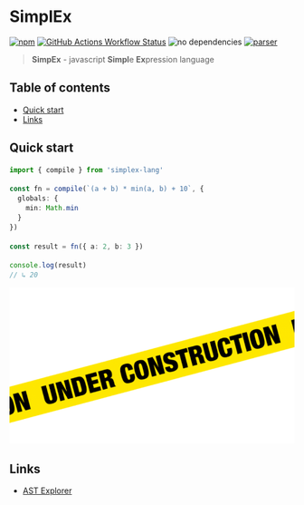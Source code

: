 # SimplEx <!-- omit in toc -->

[![npm](https://img.shields.io/npm/v/simplex-lang.svg?cacheSeconds=1800&style=flat-square)](https://www.npmjs.com/package/simplex-lang)
[![GitHub Actions Workflow Status](https://img.shields.io/github/actions/workflow/status/wmakeev/simplex/main.yml?style=flat-square)](https://github.com/wmakeev/simplex/actions/workflows/main.yml)
![no dependencies](https://img.shields.io/badge/dependencies-no-green?style=flat-square)
[![parser](https://img.shields.io/badge/parser-peggy-pink?style=flat-square)](https://peggyjs.org/)
<!-- [![Codecov](https://img.shields.io/codecov/c/github/wmakeev/simplex?style=flat-square)](https://app.codecov.io/gh/wmakeev/simplex/tree/master/) -->

> **SimpEx** - javascript **Simpl**e **Ex**pression language

## Table of contents <!-- omit in toc -->

- [Quick start](#quick-start)
- [Links](#links)

## Quick start

```ts
import { compile } from 'simplex-lang'

const fn = compile(`(a + b) * min(a, b) + 10`, {
  globals: {
    min: Math.min
  }
})

const result = fn({ a: 2, b: 3 })

console.log(result)
// ↳ 20
```

<img alt="In the process of development" src="under-construction.png"/>

## Links

- [AST Explorer](https://astexplorer.net/)
